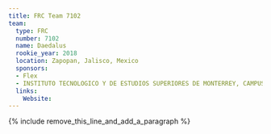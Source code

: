 ```yaml
---
title: FRC Team 7102
team:
  type: FRC
  number: 7102
  name: Daedalus
  rookie_year: 2018
  location: Zapopan, Jalisco, Mexico
  sponsors:
  - Flex
  - INSTITUTO TECNOLOGICO Y DE ESTUDIOS SUPERIORES DE MONTERREY, CAMPUS GUADALAJARA
  links:
    Website:
---
```


{% include remove_this_line_and_add_a_paragraph %}